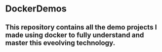 # DockerDemos
<h2>This repository contains all the demo projects I made using docker to fully understand and master this eveolving technology.</h3>
